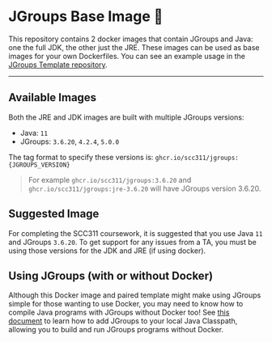 # JGroups Base Image 🐳

This repository contains 2 docker images that contain JGroups and Java: one the full JDK, the other just the JRE. These images can be used as base images for your own Dockerfiles. You can see an example usage in the [JGroups Template repository](https://github.com/scc311/jgroups-template).

---

## Available Images

Both the JRE and JDK images are built with multiple JGroups versions:

 - Java: `11`
 - JGroups: `3.6.20`, `4.2.4`, `5.0.0`

The tag format to specify these versions is: `ghcr.io/scc311/jgroups:{JGROUPS_VERSION}`

> For example `ghcr.io/scc311/jgroups:3.6.20` and `ghcr.io/scc311/jgroups:jre-3.6.20` will have JGroups version 3.6.20.

## Suggested Image

For completing the SCC311 coursework, it is suggested that you use Java `11` and JGroups `3.6.20`. To get support for any issues from a TA, you must be using those versions for the JDK and JRE (if using docker).

## Using JGroups (with or without Docker)

Although this Docker image and paired template might make using JGroups simple for those wanting to use Docker, you may need to know how to compile Java programs with JGroups without Docker too! See [this document](./TUTORIAL.md) to learn how to add JGroups to your local Java Classpath, allowing you to build and run JGroups programs without Docker.
